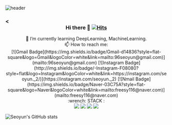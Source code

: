![header](https://capsule-render.vercel.app/api?type=waving&color=auto&height=200&section=header&text=Seoyun&fontSize=70)

### <<div align=center>Hi there 👋 [![Hits](https://hits.seeyoufarm.com/api/count/incr/badge.svg?url=https%3A%2F%2Fgithub.com%2Fseoyun2&count_bg=%23F5C4C4&title_bg=%23ED7575&icon=&icon_color=%23E7E7E7&title=visit&edge_flat=false)](https://hits.seeyoufarm.com)</div>

<div align=center> 🌱 I’m currently learning DeepLearning, MachineLearning.</div>

<div align=center> 📫 How to reach me:</div>

<div align=center> [![Gmail Badge](https://img.shields.io/badge/Gmail-d14836?style=flat-square&logo=Gmail&logoColor=white&link=mailto:96seoyun@gmail.com)](mailto:96seoyun@gmail.com)
[![Instagram Badge](http://img.shields.io/badge/-Instagram-F08080?style=flat&logo=Instagram&logoColor=white&link=https://instagram.com/seoyun._2/)](https://instagram.com/seoyun._2)
[![Nmail Badge](https://img.shields.io/badge/Naver-03C75A?style=flat-square&logo=Naver&logoColor=white&link=mailto:freesy116@naver.com)](mailto:freesy116@naver.com)</div>

<div align=center>:wrench: STACK : </div>

<div align=center><img src="https://img.shields.io/badge/R-6495ED?style=flat-square&logo=R&logoColor=white"/></a>
<img src="https://img.shields.io/badge/Python-3766AB?style=flat-square&logo=Python&logoColor=white"/></a>
<img src="https://img.shields.io/badge/C++-00599C?style=flat-square&logo=C++&logoColor=white"/></a>
<img src="https://img.shields.io/badge/MySQL-4479A1?style=flat-square&logo=MySQL&logoColor=white"/></a></div>

<!--
**seoyun2/seoyun2** is a ✨ _special_ ✨ repository because its `README.md` (this file) appears on your GitHub profile.

Here are some ideas to get you started:

- 🔭 I’m currently working on ...
- 🌱 I’m currently learning ...
- 👯 I’m looking to collaborate on ...
- 🤔 I’m looking for help with ...
- 💬 Ask me about ...
- 📫 How to reach me: ...
- 😄 Pronouns: ...
- ⚡ Fun fact: ...
  -->

![Seoyun's GitHub stats](https://github-readme-stats.vercel.app/api?username=seoyun2&show_icons=true&theme=buefy)
